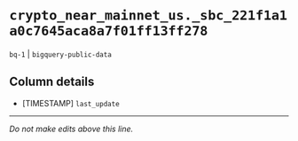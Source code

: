 # `crypto_near_mainnet_us._sbc_221f1a1a0c7645aca8a7f01ff13ff278`
`bq-1` | `bigquery-public-data`

## Column details
* [TIMESTAMP] `last_update`

-------------------------------------------------------------------------------
*Do not make edits above this line.*
